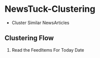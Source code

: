 # NewsTuck-Clustering
- Cluster Similar NewsArticles

## Clustering Flow
1. Read the FeedItems For Today Date 
